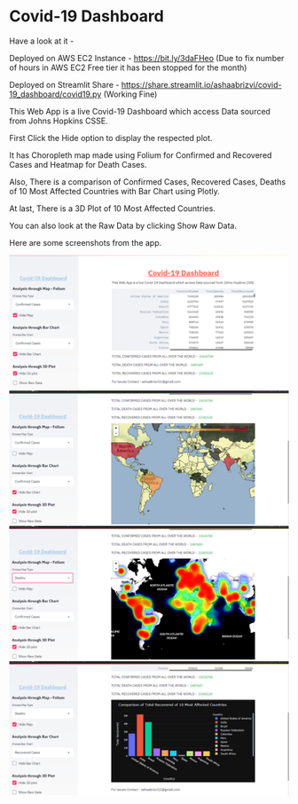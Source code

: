 # Covid-19 Dashboard

Have a look at it -

Deployed on AWS EC2 Instance - https://bit.ly/3daFHeo (Due to fix number of hours in AWS EC2 Free tier it has been stopped for the month)

Deployed on Streamlit Share - https://share.streamlit.io/ashaabrizvi/covid-19_dashboard/covid19.py (Working Fine)

This Web App is a live Covid-19 Dashboard which access Data sourced from Johns Hopkins CSSE.

First Click the Hide option to display the respected plot.

It has Choropleth map made using Folium for Confirmed and Recovered Cases and Heatmap for Death Cases.

Also, There is a comparison of Confirmed Cases, Recovered Cases, Deaths of 10 Most Affected Countries with Bar Chart using Plotly.

At last, There is a 3D Plot of 10 Most Affected Countries.

You can also look at the Raw Data by clicking Show Raw Data.

Here are some screenshots from the app.



![](screenshots/1.png)
![](screenshots/2.png)
![](screenshots/3.png)
![](screenshots/4.png)

